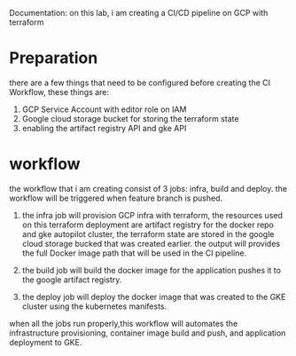 Documentation:
on this lab, i am creating a CI/CD pipeline on GCP with terraform

# Preparation
there are a few things that need to be configured before creating the CI Workflow, these things are:
1. GCP Service Account with editor role on IAM
2. Google cloud storage bucket for storing the terraform state
3. enabling the artifact registry API and gke API

# workflow
the workflow that i am creating consist of 3 jobs: infra, build and deploy. the workflow will be triggered when feature branch is pushed.

1. the infra job will provision GCP infra with terraform, the resources used on this terraform deployment are artifact registry for the docker repo and gke autopilot cluster, the terraform state are stored in the google cloud storage bucked that was created earlier. the output will provides the full Docker image path that will be used in the CI pipeline.


2. the build job will build the docker image for the application pushes it to the google artifact registry.

3. the deploy job will deploy the docker image that was created to the GKE cluster using the kubernetes manifests.

when all the jobs run properly,this workflow will automates the infrastructure provisioning, container image build and push, and application deployment to GKE. 